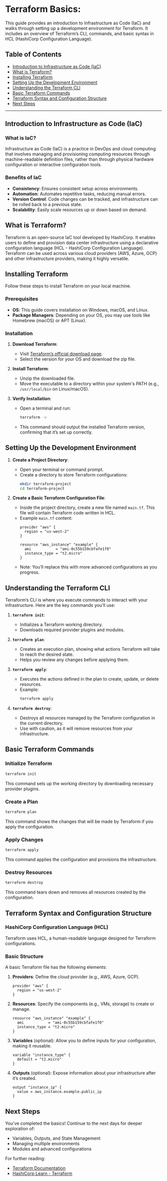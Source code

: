 # Terraform Basics:

This guide provides an introduction to Infrastructure as Code (IaC) and walks through setting up a development environment for Terraform. It includes an overview of Terraform’s CLI, commands, and basic syntax in HCL (HashiCorp Configuration Language).

## Table of Contents
- [Introduction to Infrastructure as Code (IaC)](#introduction-to-infrastructure-as-code-iac)
- [What is Terraform?](#what-is-terraform)
- [Installing Terraform](#installing-terraform)
- [Setting Up the Development Environment](#setting-up-the-development-environment)
- [Understanding the Terraform CLI](#understanding-the-terraform-cli)
- [Basic Terraform Commands](#basic-terraform-commands)
- [Terraform Syntax and Configuration Structure](#terraform-syntax-and-configuration-structure)
- [Next Steps](#next-steps)

---

## Introduction to Infrastructure as Code (IaC)

### What is IaC?
Infrastructure as Code (IaC) is a practice in DevOps and cloud computing that involves managing and provisioning computing resources through machine-readable definition files, rather than through physical hardware configuration or interactive configuration tools.

### Benefits of IaC
- **Consistency**: Ensures consistent setup across environments.
- **Automation**: Automates repetitive tasks, reducing manual errors.
- **Version Control**: Code changes can be tracked, and infrastructure can be rolled back to a previous state.
- **Scalability**: Easily scale resources up or down based on demand.

## What is Terraform?

Terraform is an open-source IaC tool developed by HashiCorp. It enables users to define and provision data center infrastructure using a declarative configuration language (HCL - HashiCorp Configuration Language). Terraform can be used across various cloud providers (AWS, Azure, GCP) and other infrastructure providers, making it highly versatile.

## Installing Terraform

Follow these steps to install Terraform on your local machine.

### Prerequisites
- **OS**: This guide covers installation on Windows, macOS, and Linux.
- **Package Managers**: Depending on your OS, you may use tools like Homebrew (macOS) or APT (Linux).

### Installation
1. **Download Terraform**:
   - Visit [Terraform’s official download page](https://www.terraform.io/downloads.html).
   - Select the version for your OS and download the zip file.
   
2. **Install Terraform**:
   - Unzip the downloaded file.
   - Move the executable to a directory within your system's PATH (e.g., `/usr/local/bin` on Linux/macOS).

3. **Verify Installation**:
   - Open a terminal and run:
     ```bash
     terraform -v
     ```
   - This command should output the installed Terraform version, confirming that it’s set up correctly.

## Setting Up the Development Environment

1. **Create a Project Directory**:
   - Open your terminal or command prompt.
   - Create a directory to store Terraform configurations:
     ```bash
     mkdir terraform-project
     cd terraform-project
     ```

2. **Create a Basic Terraform Configuration File**:
   - Inside the project directory, create a new file named `main.tf`. This file will contain Terraform code written in HCL.
   - Example `main.tf` content:
     ```hcl
     provider "aws" {
       region = "us-west-2"
     }

     resource "aws_instance" "example" {
       ami           = "ami-0c55b159cbfafe1f0"
       instance_type = "t2.micro"
     }

   - Note: You’ll replace this with more advanced configurations as you progress.

## Understanding the Terraform CLI

Terraform’s CLI is where you execute commands to interact with your infrastructure. Here are the key commands you’ll use:

1. **`terraform init`**:
   - Initializes a Terraform working directory.
   - Downloads required provider plugins and modules.

2. **`terraform plan`**:
   - Creates an execution plan, showing what actions Terraform will take to reach the desired state.
   - Helps you review any changes before applying them.

3. **`terraform apply`**:
   - Executes the actions defined in the plan to create, update, or delete resources.
   - Example:
     ```bash
     terraform apply
     ```

4. **`terraform destroy`**:
   - Destroys all resources managed by the Terraform configuration in the current directory.
   - Use with caution, as it will remove resources from your infrastructure.

## Basic Terraform Commands

### Initialize Terraform
```bash
terraform init
```
This command sets up the working directory by downloading necessary provider plugins.

### Create a Plan
```bash
terraform plan
```
This command shows the changes that will be made by Terraform if you apply the configuration.

### Apply Changes
```bash
terraform apply
```
This command applies the configuration and provisions the infrastructure.

### Destroy Resources
```bash
terraform destroy
```
This command tears down and removes all resources created by the configuration.

## Terraform Syntax and Configuration Structure

### HashiCorp Configuration Language (HCL)
Terraform uses HCL, a human-readable language designed for Terraform configurations.

### Basic Structure
A basic Terraform file has the following elements:

1. **Providers**: Define the cloud provider (e.g., AWS, Azure, GCP).
   ```hcl
   provider "aws" {
     region = "us-west-2"
   }
   ```

2. **Resources**: Specify the components (e.g., VMs, storage) to create or manage.
   ```hcl
   resource "aws_instance" "example" {
     ami           = "ami-0c55b159cbfafe1f0"
     instance_type = "t2.micro"
   }
   ```

3. **Variables** (optional): Allow you to define inputs for your configuration, making it reusable.
   ```hcl
   variable "instance_type" {
     default = "t2.micro"
   }
   ```

4. **Outputs** (optional): Expose information about your infrastructure after it’s created.
   ```hcl
   output "instance_ip" {
     value = aws_instance.example.public_ip
   }
   ```

## Next Steps

You’ve completed the basics! Continue to the next days for deeper exploration of:
- Variables, Outputs, and State Management
- Managing multiple environments
- Modules and advanced configurations

For further reading:
- [Terraform Documentation](https://www.terraform.io/docs)
- [HashiCorp Learn - Terraform](https://learn.hashicorp.com/terraform)
